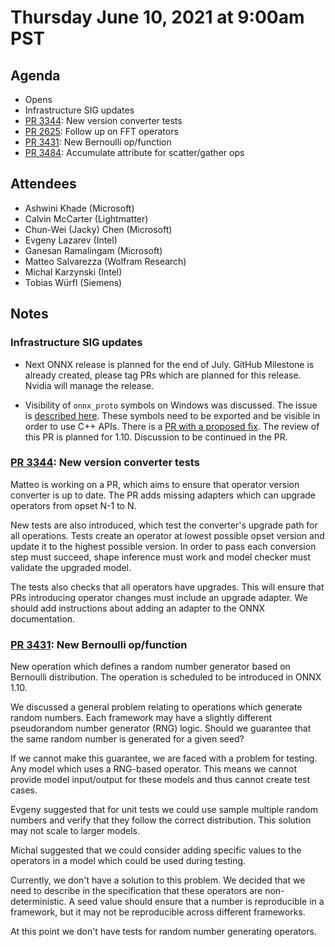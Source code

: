 # Thursday June 10, 2021 at 9:00am PST

## Agenda

* Opens
* Infrastructure SIG updates
* [PR 3344](https://github.com/onnx/onnx/pull/3344): New version converter tests
* [PR 2625](https://github.com/onnx/onnx/pull/2625): Follow up on FFT operators
* [PR 3431](https://github.com/onnx/onnx/pull/3431): New Bernoulli op/function
* [PR 3484](https://github.com/onnx/onnx/pull/3484): Accumulate attribute for scatter/gather ops

## Attendees 

* Ashwini Khade (Microsoft)
* Calvin McCarter (Lightmatter)
* Chun-Wei (Jacky) Chen (Microsoft)
* Evgeny Lazarev (Intel)
* Ganesan Ramalingam (Microsoft)
* Matteo Salvarezza (Wolfram Research)
* Michal Karzynski (Intel)
* Tobias Würfl (Siemens)


## Notes

### Infrastructure SIG updates

* Next ONNX release is planned for the end of July. GitHub 
  Milestone is already created, please tag PRs which are planned for this release. 
  Nvidia will manage the release.

* Visibility of `onnx_proto` symbols on Windows was discussed. The issue is [described here](https://github.com/onnx/onnx/issues/3319).
  These symbols need to be exported and be visible in order to use C++ APIs. There is a [PR with a proposed fix](https://github.com/onnx/onnx/pull/3371). 
  The review of this PR is planned for 1.10. Discussion to be continued in the PR.


### [PR 3344](https://github.com/onnx/onnx/pull/3344): New version converter tests

Matteo is working on a PR, which aims to ensure that operator version converter is up to date. 
The PR adds missing adapters which can upgrade operators from opset N-1 to N.

New tests are also introduced, which test the converter's upgrade path for all operations.
Tests create an operator at lowest possible opset version and update it to the highest possible version.
In order to pass each conversion step must succeed, shape inference must work 
and model checker must validate the upgraded model.

The tests also checks that all operators have upgrades. This will ensure that PRs introducing
operator changes must include an upgrade adapter. 
We should add instructions about adding an adapter to the ONNX documentation.

### [PR 3431](https://github.com/onnx/onnx/pull/3431): New Bernoulli op/function

New operation which defines a random number generator based on Bernoulli distribution. 
The operation is scheduled to be introduced in ONNX 1.10.

We discussed a general problem relating to operations which generate random numbers.
Each framework may have a slightly different pseudorandom number generator (RNG) logic.
Should we guarantee that the same random number is generated for a given seed?

If we cannot make this guarantee, we are faced with a problem for testing. Any model
which uses a RNG-based operator. This means we cannot provide model input/output for these models
and thus cannot create test cases.

Evgeny suggested that for unit tests we could use sample multiple random numbers and 
verify that they follow the correct distribution. This solution may not scale to larger models.

Michal suggested that we could consider adding specific values to the operators in a 
model which could be used during testing. 

Currently, we don't have a solution to this problem. We decided that we need to describe 
in the specification that these operators are non-deterministic. A seed value should ensure
that a number is reproducible in a framework, but it may not be reproducible across different
frameworks.

At this point we don't have tests for random number generating operators.
